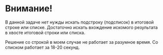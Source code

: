 # Внимание!

В данной задаче нет нужды искать подстроку (подсписок) в итоговой строке или списке.
Достаточно искать вхождение искомого результата в хвосте итоговой строки или списка.

Решение со строкой в моем случае не работает за разумное время.
Со списком работает за 18-20 секунд.

